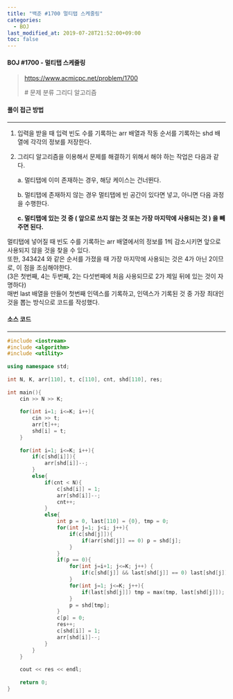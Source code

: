 ```yaml
---
title: "백준 #1700 멀티탭 스케줄링"
categories: 
  - BOJ
last_modified_at: 2019-07-28T21:52:00+09:00
toc: false
---
```


#### BOJ #1700 - 멀티탭 스케줄링

> https://www.acmicpc.net/problem/1700
>
> \# 문제 분류
> 그리디 알고리즘



#### 풀이 접근 방법 

---

1. 입력을 받을 때 입력 빈도 수를 기록하는 arr 배열과 작동 순서를 기록하는 shd 배열에 각각의 정보를 저장한다.

2. 그리디 알고리즘을 이용해서 문제를 해결하기 위해서 해야 하는 작업은 다음과 같다.

   a. 멀티탭에 이미 존재하는 경우, 해당 케이스는 건너뛴다.

   b. 멀티탭에 존재하지 않는 경우 멀티탭에 빈 공간이 있다면 넣고, 아니면 다음 과정을 수행한다.

   **c. 멀티탭에 있는 것 중 ( 앞으로 쓰지 않는 것 또는 가장 마지막에 사용되는 것 ) 을 빼주면 된다.** 

멀티탭에 넣어질 때 빈도 수를 기록하는 arr 배열에서의 정보를 1씩 감소시키면 앞으로 사용되지 않을 것을 찾을 수 있다.<br>또한, 343424 와 같은 순서를 가졌을 때 가장 마지막에 사용되는 것은 4가 아닌 2이므로, 이 점을 조심해야한다.<br>(3은 첫번째, 4는 두번째, 2는 다섯번째에 처음 사용되므로 2가 제일 뒤에 있는 것이 자명하다)<br>매번 last 배열을 만들어 첫번째 인덱스를 기록하고, 인덱스가 기록된 것 중 가장 최대인 것을 뽑는 방식으로 코드를 작성했다.



#### 소스 코드

---

``` c++
#include <iostream>
#include <algorithm>
#include <utility>
 
using namespace std;
 
int N, K, arr[110], t, c[110], cnt, shd[110], res;
 
int main(){
    cin >> N >> K;
 
    for(int i=1; i<=K; i++){
        cin >> t;
        arr[t]++;
        shd[i] = t;
    }
 
    for(int i=1; i<=K; i++){
        if(c[shd[i]]){
            arr[shd[i]]--;
        }
        else{
            if(cnt < N){
                c[shd[i]] = 1;
                arr[shd[i]]--;
                cnt++;
            }
            else{
                int p = 0, last[110] = {0}, tmp = 0;
                for(int j=1; j<i; j++){
                    if(c[shd[j]]){
                        if(arr[shd[j]] == 0) p = shd[j];
                    }
                }
                if(p == 0){
                    for(int j=i+1; j<=K; j++) {
                        if(c[shd[j]] && last[shd[j]] == 0) last[shd[j]] = j;
                    }
                    for(int j=1; j<=K; j++){
                        if(last[shd[j]]) tmp = max(tmp, last[shd[j]]);
                    }
                    p = shd[tmp];
                }
                c[p] = 0;
                res++;
                c[shd[i]] = 1;
                arr[shd[i]]--;
            }
        }
    }
 
    cout << res << endl;
 
    return 0;
}
```

